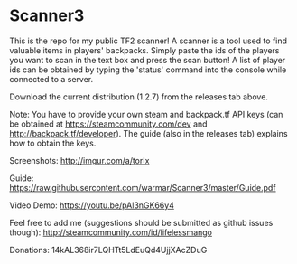 # Scanner3

This is the repo for my public TF2 scanner! A scanner is a tool used to find valuable items in players' backpacks. Simply paste the ids of the players you want to scan in the text box and press the scan button! A list of player ids can be obtained by typing the 'status' command into the console while connected to a server.

Download the current distribution (1.2.7) from the releases tab above.

Note: You have to provide your own steam and backpack.tf API keys (can be obtained at https://steamcommunity.com/dev and http://backpack.tf/developer). The guide (also in the releases tab) explains how to obtain the keys.

Screenshots: http://imgur.com/a/torIx

Guide: https://raw.githubusercontent.com/warmar/Scanner3/master/Guide.pdf

Video Demo: https://youtu.be/pAl3nGK66y4

Feel free to add me (suggestions should be submitted as github issues though):
http://steamcommunity.com/id/lifelessmango

Donations:
14kAL368ir7LQHTt5LdEuQd4UjjXAcZDuG
